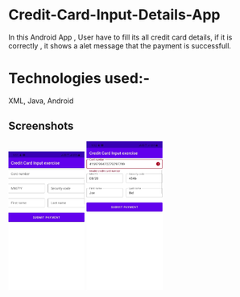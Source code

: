 # Credit-Card-Input-Details-App
In this Android App , User have to fill  its all  credit card details,  if it is correctly ,  it shows a alet message that the payment is successfull.
</br>

# Technologies used:-
XML, Java, Android


Screenshots
-----------
<img width="30%" src="screenshots/1.jpeg" />
<img width="30%" src="screenshots/2.jpeg" />

